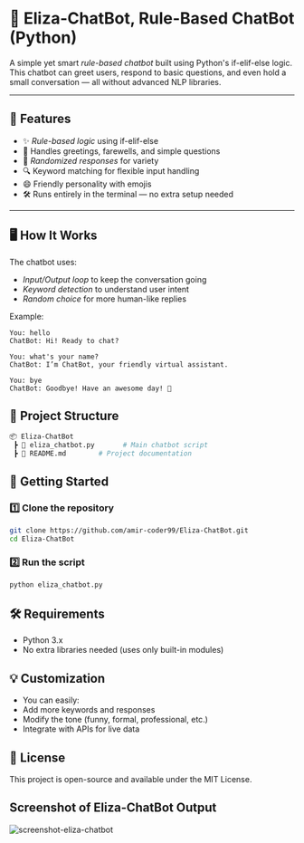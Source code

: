 # 🤖 Eliza-ChatBot, Rule-Based ChatBot (Python)

A simple yet smart *rule-based chatbot* built using Python's if-elif-else logic.  
This chatbot can greet users, respond to basic questions, and even hold a small conversation — all without advanced NLP libraries.  

---

## 📌 Features
- ✨ *Rule-based logic* using if-elif-else
- 💬 Handles greetings, farewells, and simple questions
- 🎲 *Randomized responses* for variety
- 🔍 Keyword matching for flexible input handling
- 😄 Friendly personality with emojis
- 🛠 Runs entirely in the terminal — no extra setup needed

---

## 🖥️ How It Works
The chatbot uses:
- *Input/Output loop* to keep the conversation going
- *Keyword detection* to understand user intent
- *Random choice* for more human-like replies

Example:
```plaintext
You: hello
ChatBot: Hi! Ready to chat?

You: what's your name?
ChatBot: I’m ChatBot, your friendly virtual assistant.

You: bye
ChatBot: Goodbye! Have an awesome day! 🌟
```

## 📂 Project Structure
```bash
📦 Eliza-ChatBot
 ┣ 📜 eliza_chatbot.py       # Main chatbot script
 ┣ 📜 README.md        # Project documentation
```

## 🚀 Getting Started
### 1️⃣ Clone the repository
```bash
git clone https://github.com/amir-coder99/Eliza-ChatBot.git
cd Eliza-ChatBot
```

### 2️⃣ Run the script
```bash
python eliza_chatbot.py
```

## 🛠 Requirements
- Python 3.x
- No extra libraries needed (uses only built-in modules)

## 💡 Customization
- You can easily:
- Add more keywords and responses
- Modify the tone (funny, formal, professional, etc.)
- Integrate with APIs for live data

## 📜 License
This project is open-source and available under the MIT License.

## Screenshot of Eliza-ChatBot Output
![screenshot-eliza-chatbot](https://github.com/user-attachments/assets/ad590a09-1033-46db-9761-534ef3703774)
